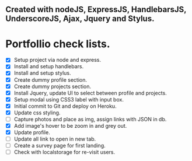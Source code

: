 ## Created with nodeJS, ExpressJS, HandlebarsJS, UnderscoreJS, Ajax, Jquery and Stylus.  

# Portfollio check lists.
* [X] Setup project via node and express.  
* [X] Install and setup handlebars.  
* [X] Install and setup stylus.  
* [X] Create dummy profile section.  
* [X] Create dummy projects section.  
* [X] Install Jquery, update UI to select between profile and projects.  
* [X] Setup modal using CSS3 label with input box.  
* [X] Initial commit to Git and deploy on Heroku.  
* [X] Update css styling.  
* [ ] Capture photos and place as img, assign links with JSON in db.  
* [X] Add image's hover to be zoom in and grey out.  
* [X] Update profile. 
* [ ] Update all link to open in new tab.  
* [ ] Create a survey page for first landing.  
* [ ] Check with localstorage for re-visit users.